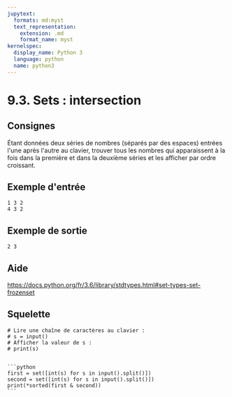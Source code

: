 ```yaml
---
jupytext:
  formats: md:myst
  text_representation:
    extension: .md
    format_name: myst
kernelspec:
  display_name: Python 3
  language: python
  name: python3
---
```


# 9.3. Sets : intersection

## Consignes

Étant données deux séries de nombres (séparés par des espaces) entrées l'une après l'autre au clavier, trouver tous les nombres qui apparaissent à la fois dans la première et dans la deuxième séries et les afficher par ordre croissant.

## Exemple d'entrée

```
1 3 2
4 3 2
```

## Exemple de sortie

```
2 3
```

## Aide

https://docs.python.org/fr/3.6/library/stdtypes.html#set-types-set-frozenset

## Squelette

```{code-cell} python
# Lire une chaîne de caractères au clavier :
# s = input()
# Afficher la valeur de s :
# print(s)
```

````{dropdown} Proposition de solution

```python
first = set([int(s) for s in input().split()])
second = set([int(s) for s in input().split()])
print(*sorted(first & second))
```
````
